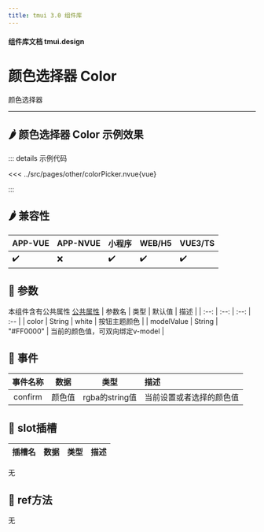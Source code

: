 ```yaml
---
title: tmui 3.0 组件库
---
```


<script setup>
import webview from '../components/mobileWebview.vue'
</script>

#### 组件库文档 tmui.design

# 颜色选择器 Color
颜色选择器

---

## :hot_pepper: 颜色选择器 Color 示例效果

<webview url="https://tmui.design/h5/#/pages/other/colorPicker"></webview>

::: details 示例代码

<<< ../src/pages/other/colorPicker.nvue{vue}

:::


## :hot_pepper: 兼容性

| APP-VUE | APP-NVUE | 小程序 | WEB/H5 | VUE3/TS |
| --- | --- | --- | --- | --- |
| :heavy_check_mark: | :x: | :heavy_check_mark: | :heavy_check_mark: | :heavy_check_mark: |

## :seedling: 参数
本组件含有公共属性 [公共属性](/spec/组件公共样式.html)
| 参数名 | 类型 | 默认值 | 描述 |
| :--: | :--: | :--: | :-- |
| color | String | white | 按钮主题颜色 |
| modelValue | String | "#FF0000" | 当前的颜色值，可双向绑定v-model |


## :rose: 事件
| 事件名称 | 数据 | 类型 | 描述 |
| :--: | :--: | :--: | :-- |
| confirm | 颜色值 | rgba的string值 | 当前设置或者选择的颜色值 |

## :corn: slot插槽
| 插槽名 | 数据 | 类型 | 描述 |
| :--: | :--: | :--: | :-- |

无

## :green_salad: ref方法
无

